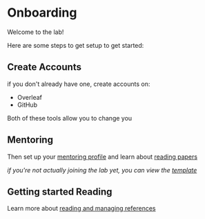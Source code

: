# Onboarding

Welcome to the lab!

Here are some steps to get setup to get started:

## Create Accounts

if you don't already have one, create accounts on:
- Overleaf
- GitHub

Both of these tools allow you to change you 

## Mentoring

Then set up your [mentoring profile](mentoring) and learn about [reading papers](reading)

_if you're not actually joining the lab yet, you can view the [template](https://github.com/ml4sts/research-mentoring)_

## Getting started Reading

Learn more about [reading and managing references](reading)

